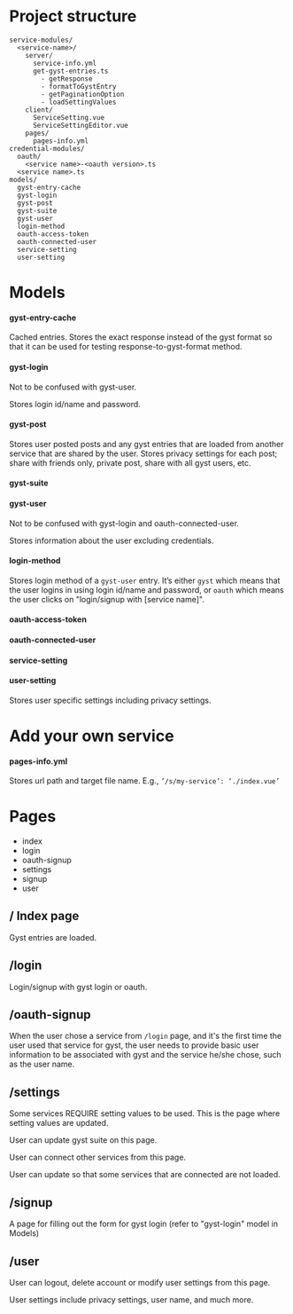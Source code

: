 # Project structure

```
service-modules/
  <service-name>/
    server/
      service-info.yml
      get-gyst-entries.ts
        - getResponse
        - formatToGystEntry
        - getPaginationOption
        - loadSettingValues
    client/
      ServiceSetting.vue
      ServiceSettingEditor.vue
    pages/
      pages-info.yml
credential-modules/
  oauth/
    <service name>-<oauth version>.ts
  <service name>.ts
models/
  gyst-entry-cache
  gyst-login
  gyst-post
  gyst-suite
  gyst-user
  login-method
  oauth-access-token
  oauth-connected-user
  service-setting
  user-setting
```

# Models

#### gyst-entry-cache

Cached entries. Stores the exact response instead of the gyst format so that it can be used for testing response-to-gyst-format method.

#### gyst-login

Not to be confused with gyst-user.

Stores login id/name and password.

#### gyst-post

Stores user posted posts and any gyst entries that are loaded from another service that are shared by the user. Stores privacy settings for each post; share with friends only, private post, share with all gyst users, etc.

#### gyst-suite

#### gyst-user

Not to be confused with gyst-login and oauth-connected-user.

Stores information about the user excluding credentials.

#### login-method

Stores login method of a `gyst-user` entry. It’s either `gyst` which means that the user logins in using login id/name and password, or `oauth` which means the user clicks on "login/signup with [service name]".

#### oauth-access-token

#### oauth-connected-user

#### service-setting

#### user-setting

Stores user specific settings including privacy settings.

# Add your own service

#### pages-info.yml

Stores url path and target file name. E.g., `’/s/my-service’: ‘./index.vue’`

# Pages

  - index
  - login
  - oauth-signup
  - settings
  - signup
  - user

## / Index page

Gyst entries are loaded.

## /login

Login/signup with gyst login or oauth.

## /oauth-signup

When the user chose a service from `/login` page, and it's the first time the user used that service for gyst, the user needs to provide basic user information to be associated with gyst and the service he/she chose, such as the user name.

## /settings

Some services REQUIRE setting values to be used. This is the page where setting values are updated.

User can update gyst suite on this page.

User can connect other services from this page.

User can update so that some services that are connected are not loaded.

## /signup

A page for filling out the form for gyst login (refer to "gyst-login" model in Models)

## /user

User can logout, delete account or modify user settings from this page.

User settings include privacy settings, user name, and much more.